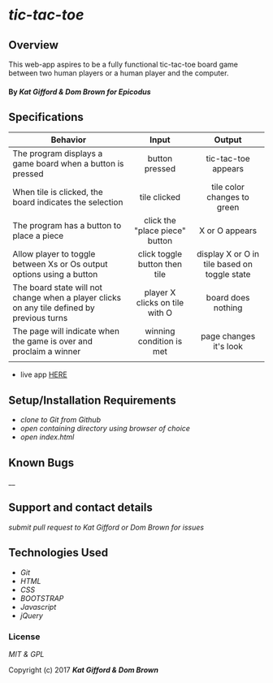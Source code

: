 # _tic-tac-toe_

## Overview

This web-app aspires to be a fully functional tic-tac-toe board game between two human players or a human player and the computer.

#### By _**Kat Gifford & Dom Brown for Epicodus**_

## Specifications

| Behavior | Input | Output |
|----------|:-----:|:------:|
| The program displays a game board when a button is pressed | button pressed | tic-tac-toe appears |
| When tile is clicked, the board indicates the selection | tile clicked | tile color changes to green |
| The program has a button to place a piece  | click the "place piece" button | X or O appears |
| Allow player to toggle between Xs or Os output options using a button | click toggle button then tile | display X or O in tile based on toggle state |
| The board state will not change when a player clicks on any tile defined by previous turns | player X clicks on tile with O | board does nothing |
| The page will indicate when the game is over and proclaim a winner | winning condition is met | page changes it's look |
|  |  |  |

* live app [HERE](https://umitosan.github.io/tic-tac-toe/)

## Setup/Installation Requirements

* _clone to Git from Github_
* _open containing directory using browser of choice_
* _open index.html_

## Known Bugs

__

## Support and contact details

_submit pull request to Kat Gifford or Dom Brown for issues_

## Technologies Used

* _Git_
* _HTML_
* _CSS_
* _BOOTSTRAP_
* _Javascript_
* _jQuery_

### License

*MIT & GPL*

Copyright (c) 2017 **_Kat Gifford & Dom Brown_**

